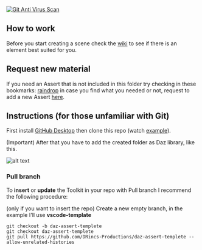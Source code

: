 [![Git Anti Virus Scan](https://github.com/DRincs-Productions/******/actions/workflows/antivirus.yml/badge.svg)](https://github.com/DRincs-Productions/*********/actions/workflows/antivirus.yml)

## How to work
Before you start creating a scene check the [wiki](https://github.com/DRincs-Productions/***********/wiki) to see if there is an element best suited for you.


## Request new material

If you need an Assert that is not included in this folder try checking in these bookmarks: [raindrop](https://raindrop.io/drincs)
in case you find what you needed or not, request to add a new Assert [here](https://github.com/DRincs-Productions/daz-assert-posing/issues/new/choose).

## Instructions (for those unfamiliar with Git)

First install [GitHub Desktop](https://desktop.github.com/) then clone this repo (watch [example](https://docs.github.com/en/desktop/contributing-and-collaborating-using-github-desktop/adding-and-cloning-repositories/cloning-a-repository-from-github-to-github-desktop)).

(Important) After that you have to add the created folder as Daz library, like this.

![alt text](https://github.com/DonRP/BBS-3D/blob/master/images/2021-06-052.webp "Daz")


### Pull branch

To **insert** or **update** the Toolkit in your repo with Pull branch I recommend the following procedure:

(only if you want to insert the repo) Create a new empty branch, in the example I'll use **vscode-template**

```shell
git checkout -b daz-assert-templete
git checkout daz-assert-templete
git pull https://github.com/DRincs-Productions/daz-assert-templete --allow-unrelated-histories

```
